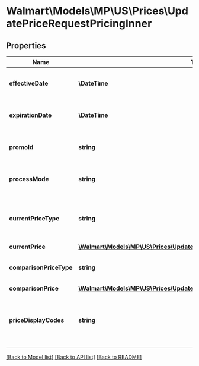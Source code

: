 # Walmart\Models\MP\US\Prices\UpdatePriceRequestPricingInner

## Properties

Name | Type | Description | Notes
------------ | ------------- | ------------- | -------------
**effectiveDate** | **\DateTime** | This is applicable only for promotions | [optional]
**expirationDate** | **\DateTime** | This is applicable only for promotions | [optional]
**promoId** | **string** | This is applicable only for promotions | [optional]
**processMode** | **string** | This is applicable only for promotions | [optional]
**currentPriceType** | **string** | This is applicable only for both promotions and price |
**currentPrice** | [**\Walmart\Models\MP\US\Prices\UpdatePriceRequestPricingInnerCurrentPrice**](UpdatePriceRequestPricingInnerCurrentPrice.md) |  |
**comparisonPriceType** | **string** | This is applicable only for promotions | [optional]
**comparisonPrice** | [**\Walmart\Models\MP\US\Prices\UpdatePriceRequestPricingInnerComparisonPrice**](UpdatePriceRequestPricingInnerComparisonPrice.md) |  | [optional]
**priceDisplayCodes** | **string** | Represent promo placement. This is applicable only for promotions | [optional]


[[Back to Model list]](./) [[Back to API list]](../../../../../README.md#supported-apis) [[Back to README]](../../../../../README.md)

